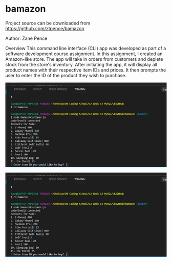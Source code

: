 # bamazon

Project source can be downloaded from <a href="https://github.com/ztpence/bamazon">https://github.com/ztpence/bamazon

Author:
Zane Pence

Overview
This command line interface (CLI) app was developed as part of a software development course assignment. In this assignment, I created an Amazon-like store. The app will take in orders from customers and deplete stock from the store's inventory. 
After initiating the app, it will display all product names with their respective item IDs and prices. It then prompts the user to enter the ID of the product they wish to purchase.

<img src="./Images/itemsSnip.PNG">

![items](./Images/itemsSnip.PNG)  
